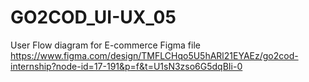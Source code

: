 # GO2COD_UI-UX_05
User Flow diagram for E-commerce
Figma file https://www.figma.com/design/TMFLCHqo5U5hARl21EYAEz/go2cod-internship?node-id=17-191&p=f&t=U1sN3zso6G5dqBIi-0
